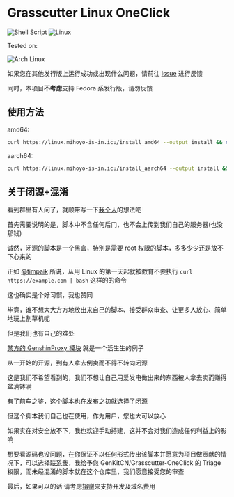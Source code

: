 # Grasscutter Linux OneClick

![Shell Script](https://img.shields.io/badge/shell_script-%23121011.svg?style=for-the-badge&logo=gnu-bash&logoColor=white)
![Linux](https://img.shields.io/badge/Linux-FCC624?style=for-the-badge&logo=linux&logoColor=black)

Tested on:

![Arch Linux](https://img.shields.io/badge/Arch%20Linux-1793D1?logo=arch-linux&logoColor=fff&style=for-the-badge)

如果您在其他发行版上运行成功或出现什么问题，请前往 [Issue](https://github.com/GenKitCN/Grasscutter-Linux-OneClick/issues) 进行反馈

同时，本项目**不考虑**支持 Fedora 系发行版，请勿反馈

## 使用方法

amd64: 
```bash
curl https://linux.mihoyo-is-in.icu/install_amd64 --output install && chmod +x install && ./install
```

aarch64:
```bash
curl https://linux.mihoyo-is-in.icu/install_aarch64 --output install && chmod +x install && ./install
```

## 关于闭源+混淆

看到群里有人问了，就顺带写一下[我个人](https://github.com/chitang233)的想法吧

首先需要说明的是，脚本中不含任何后门，也不会上传到我们自己的服务器(也没那钱)

诚然，闭源的脚本是一个黑盒，特别是需要 root 权限的脚本，多多少少还是放不下心来的

正如 [@timpaik](https://t.me/timpaik) 所说，从用 Linux 的第一天起就被教育不要执行 `curl https://example.com | bash` 这样的的命令

这也确实是个好习惯，我也赞同

毕竟，谁不想大大方方地放出来自己的脚本、接受群众审查、让更多人放心、简单地玩上割草机呢

但是我们也有自己的难处

[某方的 GenshinProxy 模块](https://github.com/577fkj/GenshinProxy) 就是一个活生生的例子

从一开始的开源，到有人拿去倒卖而不得不转向闭源

这是我们不希望看到的，我们不想让自己用爱发电做出来的东西被人拿去卖而赚得盆满钵满

有了前车之鉴，这个脚本也在发布之初就选择了闭源

但这个脚本我们自己也在使用，作为用户，您也大可以放心

如果实在对安全放不下，我也欢迎手动搭建，这并不会对我们造成任何利益上的影响

想要看源码也没问题，在你保证不以任何形式传出该脚本并愿意为项目做贡献的情况下，可以选择[联系我](mailto:chitang@mihoyo-is-in.icu)，我给予您 GenKitCN/Grasscutter-OneClick 的 Triage 权限，而未经混淆的脚本就在这个仓库里，我们愿意接受您的审查

最后，如果可以的话 请考虑[捐赠](https://afdian.net/@chitang)来支持开发及域名费用
